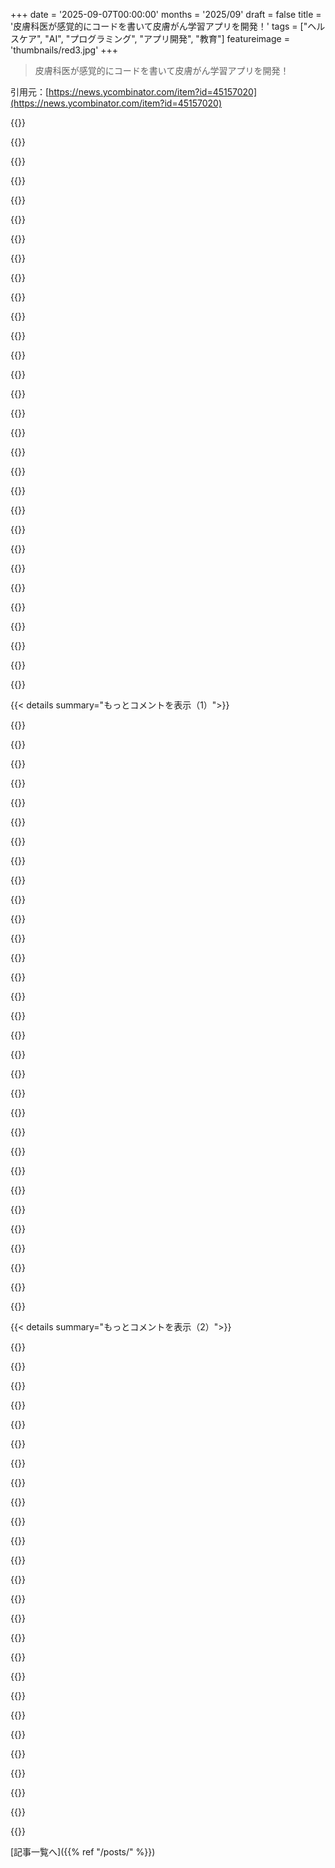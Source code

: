 +++
date = '2025-09-07T00:00:00'
months = '2025/09'
draft = false
title = '皮膚科医が感覚的にコードを書いて皮膚がん学習アプリを開発！'
tags = ["ヘルスケア", "AI", "プログラミング", "アプリ開発", "教育"]
featureimage = 'thumbnails/red3.jpg'
+++

> 皮膚科医が感覚的にコードを書いて皮膚がん学習アプリを開発！

引用元：[https://news.ycombinator.com/item?id=45157020](https://news.ycombinator.com/item?id=45157020)




{{<matomeQuote body="AIコーディングのDIY的な側面って、俺は結構好きだよ。以前なら、皮膚科医がこんなアイデアを持っていても、協力者を探してたくさんの作業をしてもらう必要があっただろうし、アイデアで終わっていた可能性が高いからね。これは技術者じゃない人だけの話じゃなくて、俺も何十年も温めているアイデアがあるけど、単純に時間がなくて取り組めなかったんだ。だから今、AIエージェントを動かして、どうにかできないか試しているところだよ。" userName="jmull" createdAt="2025/09/07 14:12:50" color="#ff5c5c">}}




{{<matomeQuote body="「vibe code」っていう名前だけが唯一の不満かな。でも、みんながコンピューターをプログラミングして役立つことをできるようにするっていうのは、本当に素晴らしいことだよ。" userName="Waterluvian" createdAt="2025/09/07 20:58:20" color="#38d3d3">}}




{{<matomeQuote body="わかる、俺も何年も頭の中で温めてたアイデアがあるけど、実行に移したことはなかったんだ。「たぶんうまくいかないだろうな」って思ってたし、そこまで労力をかける価値もないと感じてたんだ。俺はプロとして20年くらいコードを書いてるから、やり方がわからないわけじゃないけど、とにかく時間がかかったんだよね。でも今はAIでそれらをどんどん形にして、とりあえず世に出してるよ。ちょっとイケてない部分もあるけど、何もないよりはマシだし、何が起こるかわからないからね。" userName="jmkni" createdAt="2025/09/07 15:18:59" color="#38d3d3">}}




{{<matomeQuote body="まぁ、画像分類タスクってコーディングは全く必要ないんだよね。訓練データを読み込んでモデルを訓練し、ユーザーからの入力画像に基づいて分類するプログラムが一つあればいいだけ。これは基本的に、犬や猫でも皮膚がんでも、どんな種類の画像でも使えるよ。" userName="amelius" createdAt="2025/09/07 16:11:41" color="">}}




{{<matomeQuote body="…これってコーディング必要ないんじゃない？" userName="chaps" createdAt="2025/09/07 16:25:56" color="">}}




{{<matomeQuote body="追加のコーディングは不要だよ。犬猫分類器のコードを流用して、訓練データだけ変更すれば何にでも使えるんだ。" userName="amelius" createdAt="2025/09/07 16:29:48" color="">}}




{{<matomeQuote body="コンピューターがもっとユーザーにスクリプトを書かせるような設計だったらいいのにって思うよ。だって、これはほとんど全ての働く人にとって役立つ、ものすごい能力なんだからさ。" userName="AuthAuth" createdAt="2025/09/07 21:26:11" color="#38d3d3">}}




{{<matomeQuote body="俺は参入障壁とか努力を評価するタイプなんだ。この皮膚科アプリ、もし単なる固定ループのクイズじゃなくて、素人がCarcinomasやMelanomas、非癌性のほくろの違いを識別する方法を本当に教えてくれたら、もっとずっと良いものになっただろうにね。" userName="ecocentrik" createdAt="2025/09/07 17:46:38" color="">}}




{{<matomeQuote body="まさにこれだよね。以前は開発会社を雇わないとアイデアを形にできなかった多くの人が、今ではもっと早く実現できるようになったんだ。この影響は、非技術系分野でより大きくなると思うよ。" userName="farai89" createdAt="2025/09/08 00:53:36" color="#785bff">}}




{{<matomeQuote body="画像分類は結構やったけど、やっぱり無理だな。<br>高エラー率でのざっくりした確認でいいならいいけど、『この2つのドキュメントは同じ？』みたいな複雑なタスクはめちゃくちゃ難しくて、失敗の仕方も巧妙なんだよね。" userName="chaps" createdAt="2025/09/07 16:47:39" color="#ff5c5c">}}




{{<matomeQuote body="ほとんどの専門家は、この問題を画像分類として扱わないと思うな…。<br>それに、vibe-codedな解決策じゃ良い結果は出ないんじゃないかな。だから、君のコメントはここでは的を射てないと思うよ。" userName="amelius" createdAt="2025/09/07 17:05:34" color="">}}




{{<matomeQuote body="彼らはコンピューターをプログラミングしてるんじゃなくて、ジュニアインターンに危険な欠陥だらけのソフトを委託してるようなもんだよ。" userName="vrighter" createdAt="2025/09/08 06:34:17" color="">}}




{{<matomeQuote body="個人的には、プロトタイピングの参入障壁はできるだけ低い方が良いと思うね。<br>専門家が安上がりで自分で思い描いたものを作れるってのは、すごく強力な能力だよ。<br>プロトタイプのほとんどはアイデアの欠陥で捨てられるのであって、専門的なソフト開発の助けがなかったからじゃない。<br>もし良いものなら、ちゃんと作り直せるしね。<br>参入障壁を上げると、試されることがずっと少なくなるよ。俺の意見だけどね。" userName="ptero" createdAt="2025/09/07 20:06:27" color="#ff33a1">}}




{{<matomeQuote body="＞個人的には、プロトタイピングの参入障壁はできるだけ低い方が良いと思うね<br>でも、意思決定者が優れた技術やセキュリティの価値を何も知らないせいで、プロトタイプがそのまま本番環境に投入されがちな業界ではダメでしょ。" userName="bluefirebrand" createdAt="2025/09/07 20:20:20" color="#45d325">}}




{{<matomeQuote body="Appleは昔からこういうのが得意だよね。AppleScript、Automator、Shortcutsとか。<br>伝統的なコードを書く前から、OS X 10.4でいろんな面白いことしてたよ。" userName="Waterluvian" createdAt="2025/09/07 21:33:18" color="">}}




{{<matomeQuote body="これって画像分類の要素がたくさんある問題だよね。<br>『Vibe coding』は、この問題で驚くほど良い仕事をしてくれるよ。うん、するんだよね。:)" userName="chaps" createdAt="2025/09/07 17:24:03" color="">}}




{{<matomeQuote body="そうだね。多くの人が見落としがちなのは、プロトタイプは常に悪いものだってこと。<br>このプロセスはMVPを加速させるだけで、アイデアを持つ人に、アイデアを検証するより速い方法を与えるんだ。<br>『でもセキュリティが（笑）』に焦点を当てるのは、個人的には的外れな意見だよ。<br>初期の試みは、セキュリティやスケーラビリティ、その他多くの問題で、必ず何かしら悪い点があるもの。<br>早期に検証することは良いことだし、非技術系の人にもチャンスを与えるのは良いことだ。<br>もしアイデアが追求する価値があるなら、『専門家』と一緒にいつでもやり直せる。<br>でも、MVPに入れたい全てのアイデアに専門家（いや、アマチュアでさえ）を雇う余裕なんてないでしょ。" userName="NitpickLawyer" createdAt="2025/09/08 06:19:57" color="#785bff">}}




{{<matomeQuote body="前のコメントに反対だよ。LLMやvibe codingでアイデアを試したけど、手作業より時間を無駄にした。<br>vibe codeはひどくて、時間をかけても意図と違うエラーが山ほど出てくる。<br>何も学べず、見かけ倒しのアプリを作っただけだ。<br>これこそ『AI』の誇大広告が持つ魅力だよ。魔法みたいに見えるけど、レビューすると嘘だとわかる。<br>今じゃLLMは、高度な検索置換やJSON化のようなデータ構造化くらいにしか使ってない。<br>AIが、ブール値じゃないのにロジックを常にtrue/falseにしちゃうようなコードを吐き出すことが何度もあったんだ。" userName="citizenpaul" createdAt="2025/09/07 17:55:43" color="#ff5733">}}




{{<matomeQuote body="単純な画像分類問題から、複数の画像分類ステップがあるパイプラインにスコープを広げたってことね。" userName="amelius" createdAt="2025/09/07 17:52:27" color="">}}




{{<matomeQuote body="結局、何やってるか分かってないし、AIの理解も足りないから、全部ノリでやってるってことじゃん。" userName="sollewitt" createdAt="2025/09/07 23:01:28" color="#ff33a1">}}




{{<matomeQuote body="こういう試みはよくあるんだよね。SQLとかも元々は自然言語みたいに使えるように作られたけど、結局は限界にぶつかるんだ。<br>スクリプト言語の機能を拡張してプログラミングの本質に触れると、結局は他の言語と同じように冗長で扱いにくい言語になっちゃうんだよ。エラーに対してロバストにしようとしすぎると、構文解析とかに微妙なニュアンスが入り込んじゃって、かえって厳格な言語より複雑になることもあるんだ。" userName="somenameforme" createdAt="2025/09/08 07:15:28" color="#ff33a1">}}




{{<matomeQuote body="兄貴、誰も気にしないよ。LLMが前にはなかった何かを生み出したなら、それは成功なんだ。もし手動でやった方が早かったとしても、それでプログラムが存在しなかったなら意味ないからね。" userName="anthonypasq96" createdAt="2025/09/08 01:10:28" color="">}}




{{<matomeQuote body="”プロトタイプ”と”MVP”は全然違うんだよ。セキュリティが甘いプロダクトは成り立たないし、拡張・保守できないものもダメ。<br>MVPは問題を解決するために必要なだけの、エンジニアリングされたコードなんだ。素人が作ったものじゃない。<br>物理プロダクトのプロトタイプは販売されないけど、ソフトウェアはそのまま売られちゃうことがある。それが規模を拡大すると、設計上の欠陥が拡大するんだ。MS Accessアプリやローコードソリューションでも同じことが起こってる。プロトタイプ後にエンジニアを雇ってMVPを作らないと、結局何もできないよ。" userName="gentooflux" createdAt="2025/09/08 08:13:49" color="#ff33a1">}}




{{<matomeQuote body="ほとんどのアイデアはくだらないし、世に出る価値もない。本当に生産的ってのは、生み出されたものが役に立つ時だけだよ。" userName="utyop22" createdAt="2025/09/08 01:33:23" color="">}}




{{<matomeQuote body="”vibe coding”って名前、もっと良いのがあればよかったのにね。真剣に受け止めるのは難しいよ。<br>AIコーディングは、”vibe coding”っていう名前が示唆するよりも、もっと真面目なものだと感じるんだ。将来的にこの分野がもっと重要になることは間違いないのに、このふざけた名前のままなのは困るよね。" userName="jader201" createdAt="2025/09/08 06:12:37" color="">}}




{{<matomeQuote body="HNにLLMの有料宣伝員がいるか疑問に思ってる人へ、これが証拠だよ。このアカウントは作成から30日未満で、正当な批判に対してLLMを褒め称えるだけのコメントしかしてない。ユーザー名: anthonypasq96<br>作成日: 22日前<br>カルマ: 2<br>その他: 投稿、コメント、お気に入り" userName="citizenpaul" createdAt="2025/09/08 16:19:10" color="">}}




{{<matomeQuote body="なんで？コーディングできる医者なんてたくさん知ってるよ。病理学者がオリジナルのPrinceをハッキングしてアセンブリだけでMODを追加したり、分子病理学者が自分のパイプラインやETLを組んだりね。<br>多くの人がコンピューターが好きだけど、別のことで生計を立ててるんだ。" userName="yread" createdAt="2025/09/07 16:37:30" color="">}}




{{<matomeQuote body="HyperCardやVBAって、素人でもすごいアプリが作れたんだぜ！<br>ExcelのVisual Basicもすごくて、プログラマーじゃないって言ってた人でも、めっちゃ作業効率上げてたんだから。昔はこんな感じでみんなコード書いてたんだね。" userName="mbreese" createdAt="2025/09/08 00:38:46" color="#45d325">}}




{{<matomeQuote body="「追加のコーディングなし」って言ってもさ、<br>https://xkcd.com/2501/みたいに、非プログラマーにとっては、コンソールに何か入力するだけでも「コーディング」って感じちゃうんだよね。みんなコードって言葉に敏感なんだな。" userName="runako" createdAt="2025/09/07 16:34:55" color="">}}




{{<matomeQuote body="姉がメラノーマだったから、非皮膚科医だけど興味あったんだ。<br>50%から85%にすぐ上がったのは、皮膚がんが多かったから学びやすかったんだね。でも、実際の皮膚がんの割合を50%くらいにしたらどうかな？悪いのに集中させるのもアリだけど、この検出は思ったより難しくて、皮膚科医に行きたくなったよ。" userName="jjallen" createdAt="2025/09/07 13:21:19" color="#ff5c5c">}}




{{< details summary="もっとコメントを表示（1）">}}

{{<matomeQuote body="ありがとう、確かに50:50のバランスがいいね。次のバージョンで変えるよ。<br>実際はほとんどの皮膚病変は無害で、危険なものを見つけるのが難しいんだ。でも、こんな短いトレーニングでも平均的な人が気になる病変を見つけるのに役立つと思うよ。" userName="sungam" createdAt="2025/09/07 13:28:56" color="#ff5733">}}




{{<matomeQuote body="「皮膚がんを50%に」って意見があったけど、もし本物の皮膚科医の訓練なら、もっと「現実世界」の発生率に近づけるべきだよ。<br>実際は100個に1つくらいしか癌じゃないんじゃないかな？今のデータセットだと癌が多すぎて、簡単に「癌」って判定して高得点取れちゃうけど、癌じゃない人を検査に送りすぎると意味がないからね。" userName="alanfranz" createdAt="2025/09/07 20:09:48" color="#45d325">}}




{{<matomeQuote body="誤診のスコアリングシステムが必要だね。偽陽性はスコアの減りが少なくて、偽陰性はすごく減るようにするべきだよ。それに、陽性（癌）のケースはもっと珍しくするべきだね。<br>LLMを使えば、現実世界とその結果をシミュレートするコードを簡単に書かせられるんじゃないかな。" userName="mewpmewp2" createdAt="2025/09/07 23:47:23" color="#ff33a1">}}




{{<matomeQuote body="これについてもっと考えたんだけど、最初は100%とか高い割合で悪性の病変から始めるべきだと思うよ。<br>そうすれば、みんな本当に学ぶべき悪性の皮膚病変がどんな見た目か学習できるからね。で、学習が進んだら徐々に難しくしていけばいいんじゃないかな。50%に近づくほど、運任せの50%より高いスコアを出すのが難しくなるからね。" userName="jjallen" createdAt="2025/09/07 21:25:40" color="#38d3d3">}}




{{<matomeQuote body="最初の10個くらいはほとんど癌で、次の10個くらいはほとんど癌じゃなかったよ。（ランダムかどうかはわかんないけどね。）<br>正直、私も癌かそうじゃないかの皮膚病変を識別するの、すごく苦手なんだ。" userName="loeg" createdAt="2025/09/07 19:44:45" color="">}}




{{<matomeQuote body="ランダムになってるから、たぶん運が悪かっただけだよ！<br>僕も他の皮膚がんの先生も高得点取れてるから、これらの画像があればほとんどのケースで診断できるはずだよ。練習すればきっとできるようになるさ。" userName="sungam" createdAt="2025/09/07 20:08:17" color="">}}




{{<matomeQuote body="このツール、マジ便利！でも、どうやって判断してるのか説明が欲しいな。MelanomaとSeborrheic Keratosis / Nevusの区別が全然つかないんだ。120枚見てもわからなかったよ。あと、バーガーメニューのガイドが壊れてる！<br>https://molecheck.info/how-to-recognise-skin-cancer" userName="vindex10" createdAt="2025/09/07 14:33:20" color="#ff5733">}}




{{<matomeQuote body="マジで助かるフィードバックだね。診断に役立つ情報をもっと追加するし、バーガーメニューに詳しい記事も入れるよ。まさか数人の患者さん以外にアプリが使われるなんて思ってなかったし、HNのトップページに載るとはね！" userName="sungam" createdAt="2025/09/07 16:00:06" color="#ff33a1">}}




{{<matomeQuote body="作ってくれてサンキュー！もうちょっと磨けば、家族みんなにやらせたいアプリになるよ。3人に1人が皮膚病変を早期に見つけられる世界って、すごいことだよね。" userName="jgilias" createdAt="2025/09/07 19:08:05" color="">}}




{{<matomeQuote body="医者じゃないけど、皮膚がんを見つけるのにABCDEってルールがあるんだって。<br>A: Asymmetry (非対称性)<br>B: Border (境界の不規則性)<br>C: Color (色調の変化)<br>D: Diameter (直径6mm以上)<br>E: Evolving (変化)を見てみてね。<br>https://www.aad.org/public/diseases/skin-cancer/find/at-risk..." userName="addandsubtract" createdAt="2025/09/08 11:45:59" color="#ff5733">}}




{{<matomeQuote body="俺も同じ結論だよ。セットの50%がMelanomaで、残りの50%が”茶色い良性のやつ”っていうモードが欲しいな。" userName="jgilias" createdAt="2025/09/07 19:05:41" color="#ff33a1">}}




{{<matomeQuote body="次のバージョンで追加するね！" userName="sungam" createdAt="2025/09/07 20:08:36" color="#ff5733">}}




{{<matomeQuote body="かなりナイスな仕事だよ。キャリアで実際のニーズを掴むのが課題だったけど、君はそれを完全に理解してる。AIが来て、君や他の人が必要としてることを、多くのDevが細かく説明されなきゃできなかったことを実現できるなんて、マジで驚きだね。非Devの仲間にも教えてあげたら？" userName="edimoldovan" createdAt="2025/09/13 20:48:13" color="">}}




{{<matomeQuote body="私も医者だけど、これを作った理由や過程をもっと聞きたいな。”concerned vs not concerned”って二択は、診断というより、紹介する臨床医向けって感じだね。”BCC vs Melanoma”みたいな多肢選択はMedical studentの学習ツールになるかも。他のコメントにもあったけど、実際の発生率とカードが一致したら面白いけど、良性のNaeviが多すぎてつまらなくなっちゃうかもね！" userName="lukko" createdAt="2025/09/07 13:40:01" color="#ff5733">}}




{{<matomeQuote body="コメントありがとうね。アプリを作った主な理由は、多くの患者さんが皮膚がんの見分け方を学びたいって言ってたからなんだ。学びに良いのは、自分で判断して、その結果についてフィードバックをもらうことだと思ってる。患者にとっては、今すぐ医者に行くか、様子を見るか何もしないかの二択だよね。実際、ほとんどの皮膚がんは非専門家でもすごく分かりやすくて、見逃されるのは患者が自分の肌を見てないか、何を見ればいいか知らないからなんだ。発生率については君の言う通りで、良性と悪性のバランスが良い方がいいけど、99%が無害なMoleで1%がCancer（実際の比率）だと、患者が皮膚がんの見た目を学ぶのに時間がかかりすぎるから、それは良くないと思うよ。" userName="sungam" createdAt="2025/09/07 16:19:28" color="#ff33a1">}}




{{<matomeQuote body="Queensland州の皮膚がん医だけど、毎日10～30個の皮膚がんを見つけて切除してるんだ。俺の経験だと、見つけるがんのほとんどは他の医者にも分からないし、患者にはもっとだよ。ほとんどがBCCで、小さいとマジで微妙。患者に指差しても見えない。Melanomaもほとんどは患者が気づいてないんだ。患者が気づくのはSCCとMerkel cell carcinomasだけ。申し訳ないけど、「ほとんどの皮膚がんは非専門家にもすごく明らか」って言うなら、専門家は見逃して大きくしてるんじゃないかな。他の地域とは状況が違うだろうけど、俺はたくさんの経験を積めるからね。追記：Quiz気に入ったよ。ナイスワーク！27/30だった。DermatoscopeなしでNaevusとMelanomaを区別するのは不可能な時もあるから。みんな、皮膚のチェックはしっかりね。" userName="jazoom" createdAt="2025/09/07 19:09:33" color="#45d325">}}




{{<matomeQuote body="アプリと高得点、本当によかったね！BCCは分かりにくいことが多いよね。俺も皮膚がんを主に診てるんだけど、ほとんどのメラノーマやSCCは、少し訓練すれば患者さんも自分でわかるようになると思うよ。イギリスよりもオーストラリアの方が皮膚がんの発生率が高いから、俺たちの経験に違いがあるのかもしれないね。" userName="sungam" createdAt="2025/09/07 19:36:39" color="#38d3d3">}}




{{<matomeQuote body="患者層はかなり違うだろうね。俺のところにもUK出身で子供の頃にイタリアとかスペインで日焼けしまくって、いくつか皮膚がんになった患者さんがいるよ。これからも素晴らしい活動を続けてね。" userName="jazoom" createdAt="2025/09/07 20:20:58" color="#ff5733">}}




{{<matomeQuote body="よくやった！でも、これは簡単な部分で、統計をしっかり学んだら、出力結果をどう使うかが本当の難しさだとわかるはず。あるスタートアップは分類はうまくいったけど、患者に悪影響を与えずアプリを使う方法が、分類自体よりずっと難しかったって言ってたよ。エラー率は、低くても偽陽性も偽陰性も金銭的にも精神的にも高くつくから、そこが一番の課題になるね。" userName="jacquesm" createdAt="2025/09/07 18:27:04" color="#ff5c5c">}}




{{<matomeQuote body="コメントありがとう！このアプリの目的は診断じゃなくて患者教育なんだよ。でも、関連する統計はもっと詳しく調べてみるね！" userName="sungam" createdAt="2025/09/07 20:09:17" color="">}}




{{<matomeQuote body="リスクはね、みんながアプリの意図を理解せず、診断に使ってしまうことだよ。高得点が出るまで画像を見て、自分を専門家だと思い込んで、自分や友達を診断しちゃうだろうね。本当に教育できる画像セットを作る頃には、たくさんの素人皮膚科医が生まれてるよ。そうなると、本物の皮膚科医に「大丈夫」って言われても、みんな反論する気満々で押し寄せてくるだろうね。自己診断でこのパターンは何度も見てきたよ。" userName="jacquesm" createdAt="2025/09/07 20:33:32" color="#ff5c5c">}}




{{<matomeQuote body="それがどうしたって言うの？患者に情報が少ない方が良い結果になるって言いたいの？乳がんの自己検診キャンペーンとかどう思う？患者としては、最終的に専門家任せでも、情報が多い方が絶対良いよ。あと、医者が特定の層の症状を無視することもあるしね。そういう時、患者が自分で主張できるのはすごく大事だよ。例えば、俺の友人も腹痛で何ヶ月も苦しんでたけど、医者は軽く見てたんだ。俺が付き添って主張したら、やっと適切な治療を受けられて、腎臓感染症って診断されたんだ。最初の医者の言うこと聞いてたら、まだ治ってなかっただろうね。URL: https://www.nytimes.com/2022/07/29/well/mind/medical-gasligh..." userName="nextaccountic" createdAt="2025/09/08 13:12:56" color="#785bff">}}




{{<matomeQuote body="その点で、AIモデルも学ぶだろうなってことをすぐに学んだよ（君の意図じゃないだろうけどね）。紫色の丸（例えば、薄い肌に薄れたペンのインクで患部が囲まれてる画像）って、がんの強い兆候なんだってさ。😉" userName="thebeardisred" createdAt="2025/09/07 23:20:43" color="">}}




{{<matomeQuote body="これ、すごいじゃん！AIをうまく使ってアイデアを実現してるね。専門家が教育ツールを作るのは、AIの良い使い道の一つだよ。でもさ、AIってほとんどの場合、過去にネットでクリエイティブなことしてた人たちから、テック投資家にお金を吸い上げるために使われてるじゃん？こういう素晴らしいプロジェクトが、「なんでガンと戦うことに反対するんだ？」みたいな反論に使われるのが、本当に残念だよ。" userName="DrewADesign" createdAt="2025/09/07 13:42:57" color="#45d325">}}




{{<matomeQuote body="逆だよ。このアイデアとか関連するアイデアで、スタートアップがたくさんあるんだ。ほとんど全部が、技術的な課題はなんとかなるけど、医療や倫理的な課題がものすごく大変だって気づいたんだよ。" userName="jacquesm" createdAt="2025/09/07 19:00:55" color="#ff5c5c">}}




{{<matomeQuote body="俺のコメントの何に対して返信してるのか、よく分かんないんだけど。専門家が知識を共有するツールを作れるようになったことへの俺の感謝？それとも、テック投資家がAIでクリエイターから金吸い上げてるってこと？それか、この素晴らしいプロジェクトがその吸い上げを正当化するのに使われるってこと？どれに返事してるの？" userName="DrewADesign" createdAt="2025/09/07 19:36:04" color="">}}




{{<matomeQuote body="君が「すごいし、AIの素晴らしい活用だ」って言ってたけど、俺は色々反論があるんだ。<br>このアイデアは新しくないし、LLMも必須じゃない。医療アプリなのに審査システムを飛ばしてるのが問題で、自己診断の誤解や危険につながるよ。投資家への利益目的とも無関係じゃない。簡単な症例しか解決できないから、医療プロセスと連携しないとむしろマイナスになりかねないんだ。でも、作者の努力は素晴らしいし、今後の動向は注目してるよ。" userName="jacquesm" createdAt="2025/09/07 19:51:41" color="#ff5733">}}




{{<matomeQuote body="AIが診断や時代遅れの医者を置き換えて、USの製薬コングロマリットを潰してほしいな。AIは公開情報で学習してるんだから、そこから得られるものは全て無料で公開されるべきだよ。そうなることを願うばかりだね。" userName="pojzon" createdAt="2025/09/07 21:05:48" color="">}}




{{<matomeQuote body="AIが医者を置き換えるのはまだ難しいよ、エラー率が高いしね。製薬会社の問題と診断は別物だよ。AI学習データの無料公開も、全てに当てはまるわけじゃないけど、オープン化には賛成だな。<br>医療分野のイノベーションには巨額の資金が必要で、個人の力じゃ厳しいんだ。でも、人工膵臓みたいに、コミュニティが産業を動かす良い例もあるから、諦める必要はないね。<br>https://rorycellanjones.substack.com/p/wearenotwaiting-the-p..." userName="jacquesm" createdAt="2025/09/07 21:18:27" color="#ff5733">}}




{{<matomeQuote body="このアプリは、医学論文の画像を使ったシンプルな教育クイズで、良性と悪性の皮膚異常を見分けるのに役立つって理解で合ってる？" userName="DrewADesign" createdAt="2025/09/07 21:15:02" color="">}}

{{</details>}}




{{< details summary="もっとコメントを表示（2）">}}

{{<matomeQuote body="そうだよ、その理解で合ってる。でも、それがあるからって、みんなが自分で診断できるって信じちゃうのは止められないだろうね。" userName="jacquesm" createdAt="2025/09/07 21:20:14" color="">}}




{{<matomeQuote body="じゃあ、同じような画像を並べたパンフレットにも、同じような問題があるってこと？" userName="DrewADesign" createdAt="2025/09/07 21:21:15" color="">}}




{{<matomeQuote body="パンフレットはね、もっと詳しい説明や文脈情報があるんだ。クイズみたいじゃないし、専門家だという印象も与えない。医療コミュニケーションの専門家が作っていて、誤解を招かないように配慮されてるんだ。このアプリにはそういった文脈や意識向上の要素が少ないから、使い方を誤るとむしろマイナスになる可能性もあるよ。例えばこれを見てよ:<br>https://www.kanker.nl/sites/default/files/library_files/563/..." userName="jacquesm" createdAt="2025/09/07 21:29:05" color="#ff5c5c">}}




{{<matomeQuote body="その「ちょっとインタラクティブ」な点と、それが「高校の保健室」じゃなくて「君の家」にあるってことが、まさに大きな違いを生むんだよ。" userName="jacquesm" createdAt="2025/09/07 22:47:38" color="">}}




{{<matomeQuote body="コメントありがとう。みんながこのアプリを便利だと思ってくれて嬉しいな。AIコーディングのおかげで実現できたことだし、これは色々な分野の専門家じゃない人にも応用できると思うよ。" userName="sungam" createdAt="2025/09/07 16:22:44" color="">}}




{{<matomeQuote body="素晴らしいね！他の同僚にも真似するように勧めてほしいな！" userName="DrewADesign" createdAt="2025/09/07 17:05:19" color="">}}




{{<matomeQuote body="これ、本当に”浸潤性黒色腫”なの？ <br>https://drmagnuslynch.s3.eu-west-2.amazonaws.com/isic-images..." userName="meindnoch" createdAt="2025/09/07 16:39:11" color="#45d325">}}




{{<matomeQuote body="データセットのメタデータでは”浸潤性黒色腫”ってなってるけど、誤分類の可能性はあるね。肉眼やダーモスコープで無害に見えるホクロの一部が悪性の場合もあるんだ。例えば、ネボイド黒色腫の画像を見てみて。 <br>https://www.google.com/search?tbm=isch&q=naevoid+melanoma<br>だから皮膚科は難しいし、AIでの画像分類は責任やリスクの面で難しいんだ。以前、僕もメラノーマの専門家だったけど、年に1～2回、見た目は問題ないのに悪性だった患者さんを見たよ。患者さんには、ホクロが無害に見えても、数ヶ月で見た目が変化する可能性があるから、常に変化に注意することが大事だと伝えてるよ。" userName="sungam" createdAt="2025/09/07 17:01:26" color="#ff33a1">}}




{{<matomeQuote body="肉眼やダーモスコープで完全に無害に見えるホクロの一部が悪性になるのは本当に怖いね。じゃあ、全部検査しないと確実じゃないってこと？でも、リスクと費用のバランスを考えると、それは無理だよね？もし完全に良性に見える黒色腫を持つ不運な人だったら、もう運任せなの？それとも、内部に広がる前に見た目が変わるのかな？" userName="jonahx" createdAt="2025/09/07 17:35:55" color="#ff5733">}}




{{<matomeQuote body="だから皮膚科では画像診断だけでなくリスク管理も重要なんだ。うん、病変は時間とともに変化する可能性が高いよ。もし無害なホクロに見える黒色腫だったら、診断が遅れる可能性は現実的にあるね。でも、これはごく一部の皮膚がんでしかないし、ほとんど見えないような体の内部に発生する他の種類のがんになる可能性の方がはるかに高いってことを覚えておいてね。" userName="sungam" createdAt="2025/09/07 17:57:20" color="#ff5733">}}




{{<matomeQuote body="これは患者としてイライラする点の良い例だよ。確かに、そういうがんは皮膚がん全体のほんの一部かもしれないけど、もし僕がそれにかかったら、それは僕の皮膚がんの100%だよね。皮膚がんがどれだけ深刻かを考えると、たとえ自己負担だったとしても、この病変をどうやって検査できるか、少なくとも医者に教えてほしいな。" userName="kmoser" createdAt="2025/09/07 18:13:02" color="#785bff">}}




{{<matomeQuote body="誤診やそれによる不要な治療のリスクがあるから、そういう検査はかえって死ぬ確率を上げたり、寿命を縮めたりする可能性があるんだ。ケースバイケースだけど、だから僕たちは、高齢者などの高リスクの人以外には、がんの一般的な検査をしないんだよ。" userName="daedrdev" createdAt="2025/09/07 21:08:08" color="#ff5733">}}




{{<matomeQuote body="君に同意するよ。もし患者さんが特定の皮膚病変を心配して除去を希望するなら、たとえ無害に見えても、特にそれが新しいものや変化しているものなら、僕はそれを支持するよ。" userName="sungam" createdAt="2025/09/07 19:04:49" color="#ff33a1">}}




{{<matomeQuote body="「データセットのメタデータでは”浸潤性黒色腫”ってなってる」っていうのは、「よくわからないけど、そう書いてあるから」って聞こえて、皮膚がん学習アプリに対する信頼感が湧かないな。" userName="48terry" createdAt="2025/09/07 20:31:39" color="">}}




{{<matomeQuote body="うん、それは誤分類の可能性が高いみたいだね..." userName="jonahx" createdAt="2025/09/07 16:49:58" color="">}}




{{<matomeQuote body="俺は皮膚にいろんなできものがあるから、このアプリはマジで怖いんだけど。<br>不安を煽るんじゃないかと心配になっちゃう。" userName="globalise83" createdAt="2025/09/07 21:46:33" color="">}}




{{<matomeQuote body="皮膚科で毎年全身チェックしてもらうのがいいよ。<br>俺もずっとやってるんだけど、この前早期のBasal cell carcinomaが見つかったんだ。みんなも気をつけな！" userName="abootstrapper" createdAt="2025/09/08 00:01:07" color="#785bff">}}




{{<matomeQuote body="気になるものが1つあって、DermatofibromaなのかBasal cell cancerなのかを20分もググっちゃった。<br>Dermatofibromaだと思うけど、やっぱり専門家に見てもらうのが一番だよね。" userName="mewpmewp2" createdAt="2025/09/07 23:44:14" color="">}}




{{<matomeQuote body="AIアシストコーディングの完璧な使い方だね！<br>専門家が作った、プログラミング的には単純なアプリってのがいい。<br>@sungam、もし皮膚がんのAIモデル研究してるなら、ぜひ連絡してくれ。俺のツールが役立つはずだ。" userName="rfrey" createdAt="2025/09/07 14:42:42" color="#785bff">}}




{{<matomeQuote body="ありがとう！<br>でも今はその分野の研究はしてないんだ。俺の研究は主に、皮膚がんの発生におけるFibroblastsの役割に焦点を当ててるからね。" userName="sungam" createdAt="2025/09/07 15:58:40" color="">}}




{{<matomeQuote body="いいプロジェクトだし、学習にも役立つね。<br>ただ一つ懸念があるんだけど、アプリ内の“気になる”と“気にならない”の発生率が実際の人口の割合と合ってないんじゃないかな。<br>過剰に心配させちゃう可能性があると思うよ。" userName="jonahx" createdAt="2025/09/07 16:48:18" color="#785bff">}}




{{<matomeQuote body="そうなんだ、その通り。<br>使ってる画像データセットに偏りがあるんだ。<br>人口分布に合わせるとガンが少なすぎて学習にならないから、次のバージョンでは50:50に近づけて、実際の分布との違いをしっかり説明するつもりだよ。" userName="sungam" createdAt="2025/09/07 16:55:06" color="#ff5733">}}




{{<matomeQuote body="そうだね、人口比率に合わせるのは現実的じゃない。<br>でも、識別学習とは別に“Base rate”の教育は必要だよ。<br>アプリで95%正解しても、実際の成功率は低いってことをBayesian updatingで説明してくれてる。" userName="jonahx" createdAt="2025/09/07 17:24:59" color="#ff5733">}}




{{<matomeQuote body="ありがとう！<br>これについてはもっとじっくり調べる必要があるね。" userName="sungam" createdAt="2025/09/07 19:05:42" color="">}}




{{<matomeQuote body="これって“私は可愛い？”の皮膚がん版だよな。<br>プログラミング能力の限界があるだろ？<br>俺はConvnetで画像を分類して、アップロードしたら診断してくれるウェブサイトとかを考えてた。<br>なんでこういう製品がないんだろう？<br>死者数が足りないから開発されないのかね、Melanomaで死ぬのはひどいのに。" userName="lazarus01" createdAt="2025/09/07 15:35:39" color="#ff5c5c">}}

{{</details>}}



[記事一覧へ]({{% ref "/posts/" %}})

